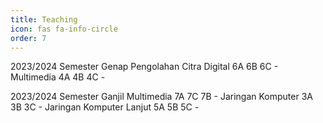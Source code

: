 ```yaml
---
title: Teaching 
icon: fas fa-info-circle
order: 7
---
```


2023/2024 Semester Genap
Pengolahan Citra Digital 6A 6B 6C -
Multimedia 4A 4B 4C -

2023/2024 Semester Ganjil
Multimedia 7A 7C 7B -
Jaringan Komputer 3A 3B 3C -
Jaringan Komputer Lanjut 5A 5B 5C -


